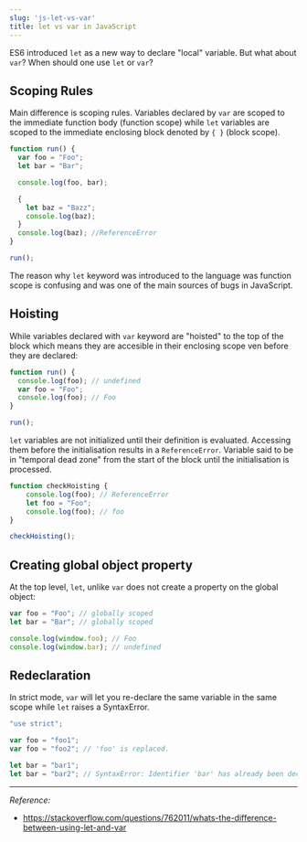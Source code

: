 ```yaml
---
slug: 'js-let-vs-var' 
title: let vs var in JavaScript
---
```


ES6 introduced `let` as a new way to declare "local" variable. But what about `var`? When should one use `let` or `var`?

## Scoping Rules

Main difference is scoping rules. Variables declared by `var` are scoped to the immediate function body (function scope) while `let` variables are scoped to the immediate enclosing block denoted by `{ }` (block scope).

```javascript
function run() {
  var foo = "Foo";
  let bar = "Bar";

  console.log(foo, bar);

  {
    let baz = "Bazz";
    console.log(baz);
  }
  console.log(baz); //ReferenceError
}

run();
```

The reason why `let` keyword was introduced to the language was function scope is confusing and was one of the main sources of bugs in JavaScript.

## Hoisting

While variables declared with `var` keyword are "hoisted" to the top of the block which means they are accesible in their enclosing scope ven before they are declared:

```javascript
function run() {
  console.log(foo); // undefined
  var foo = "Foo";
  console.log(foo); // Foo
}

run();
```

`let` variables are not initialized until their definition is evaluated. Accessing them before the initialisation results in a `ReferenceError`. Variable said to be in "temporal dead zone" from the start of the block until the initialisation is processed.

```javascript
function checkHoisting {
    console.log(foo); // ReferenceError
    let foo = "Foo";
    console.log(foo); // foo
}

checkHoisting();
```

## Creating global object property

At the top level, `let`, unlike `var` does not create a property on the global object:

```javascript
var foo = "Foo"; // globally scoped
let bar = "Bar"; // globally scoped

console.log(window.foo); // Foo
console.log(window.bar); // undefined
```

## Redeclaration

In strict mode, `var` will let you re-declare the same variable in the same scope while `let` raises a SyntaxError.

```javascript
"use strict";

var foo = "foo1";
var foo = "foo2"; // 'foo' is replaced.

let bar = "bar1";
let bar = "bar2"; // SyntaxError: Identifier 'bar' has already been declared
```

---

_Reference:_

- https://stackoverflow.com/questions/762011/whats-the-difference-between-using-let-and-var
